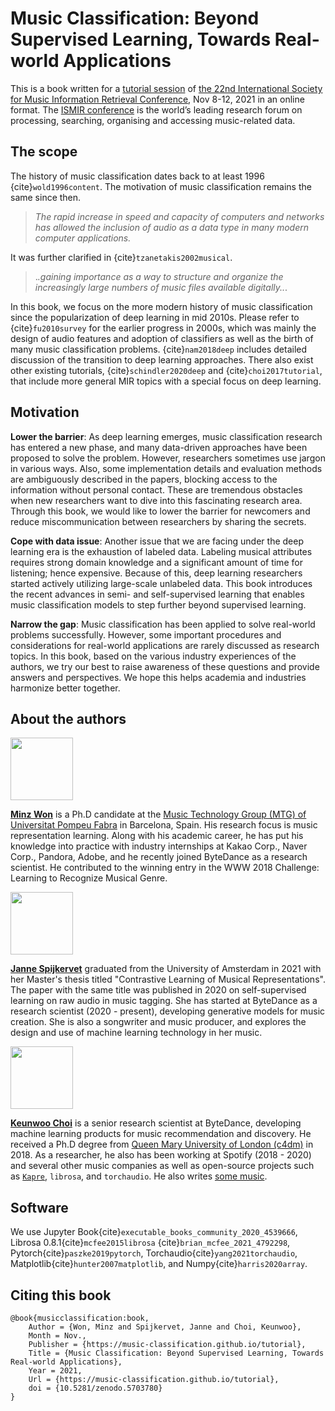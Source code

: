 # Music Classification: Beyond Supervised Learning, Towards Real-world Applications


This is a book written for a [tutorial session](https://ismir2021.ismir.net/tutorials/) of [the 22nd International Society for Music Information Retrieval Conference](https://ismir2021.ismir.net/), Nov 8-12, 2021 in an online format. The [ISMIR conference](https://ismir.net/) is the world’s leading research forum on processing, searching, organising and accessing music-related data.

## The scope

The history of music classification dates back to at least 1996 {cite}`wold1996content`. The motivation of music classification remains the same since then.

> *The rapid increase in speed and capacity of computers and networks has allowed the inclusion of audio as a data type in many modern computer applications.* 

It was further clarified in {cite}`tzanetakis2002musical`.

> .*.gaining importance as a way to structure and organize the increasingly large numbers of music files available digitally..*.


In this book, we focus on the more modern history of music classification since the popularization of deep learning in mid 2010s. Please refer to {cite}`fu2010survey` for the earlier progress in 2000s, which was mainly the design of audio features and adoption of classifiers as well as the birth of many music classification problems. {cite}`nam2018deep` includes detailed discussion of the transition to deep learning approaches. There also exist other existing tutorials, {cite}`schindler2020deep` and {cite}`choi2017tutorial`, that include more general MIR topics with a special focus on deep learning. 
  
## Motivation
**Lower the barrier**: As deep learning emerges, music classification research has entered a new phase, and many data-driven approaches have been proposed to solve the problem. However, researchers sometimes use jargon in various ways. Also, some implementation details and evaluation methods are ambiguously described in the papers, blocking access to the information without personal contact. These are tremendous obstacles when new researchers want to dive into this fascinating research area. Through this book, we would like to lower the barrier for newcomers and reduce miscommunication between researchers by sharing the secrets.

**Cope with data issue**: Another issue that we are facing under the deep learning era is the exhaustion of labeled data. Labeling musical attributes requires strong domain knowledge and a significant amount of time for listening; hence expensive. Because of this, deep learning researchers started actively utilizing large-scale unlabeled data. This book introduces the recent advances in semi- and self-supervised learning that enables music classification models to step further beyond supervised learning.

**Narrow the gap**: Music classification has been applied to solve real-world problems successfully. However, some important procedures and considerations for real-world applications are rarely discussed as research topics. In this book, based on the various industry experiences of the authors, we try our best to raise awareness of these questions and provide answers and perspectives. We hope this helps academia and industries harmonize better together.

## About the authors

<p align = "left">
<img src = "https://i.imgur.com/QGazkla.jpg" width=100>
</p>

[**Minz Won**](https://minzwon.github.io/) is a Ph.D candidate at the 
[Music Technology Group (MTG) of Universitat Pompeu Fabra](https://www.upf.edu/web/mtg) in Barcelona, Spain. 
His research focus is music representation learning. 
Along with his academic career, he has put his knowledge into practice with industry internships at 
Kakao Corp., Naver Corp., Pandora, Adobe, and he recently joined ByteDance as a research scientist. 
He contributed to the winning entry in the WWW 2018 Challenge: Learning to Recognize Musical Genre.

<p align = "left">
<img src = "https://i.imgur.com/NbpGtFZ.jpg" width=100>
</p>

[**Janne Spijkervet**](https://jspijkervet.com/) graduated from the University of Amsterdam in 2021 with her 
Master's thesis titled "Contrastive Learning of Musical Representations". The paper with the same title was published 
in 2020 on self-supervised learning on raw audio in music tagging. She has started at ByteDance as 
a research scientist (2020 - present), developing generative models for music creation. 
She is also a songwriter and music producer, and explores the design and use of machine learning technology in her music.

<p align = "left">
<img src = "https://i.imgur.com/7NFzRYd.jpg" width=100>
</p>

[**Keunwoo Choi**](https://keunwoochoi.github.io/) is a senior research scientist at ByteDance, developing machine learning 
products for music recommendation and discovery. He received a Ph.D degree from 
[Queen Mary University of London (c4dm)](https://c4dm.eecs.qmul.ac.uk/) in 2018. As a researcher, he also has been 
working at Spotify (2018 - 2020) and several other music companies as well as open-source projects such as 
[`Kapre`](https://kapre.readthedocs.io/en/latest/), `librosa`, and `torchaudio`. 
He also writes [some music](https://www.youtube.com/channel/UC6WGQvwwM3M7sX98zJ14XPA).


## Software

We use Jupyter Book{cite}`executable_books_community_2020_4539666`, Librosa 0.8.1{cite}`mcfee2015librosa` {cite}`brian_mcfee_2021_4792298`, Pytorch{cite}`paszke2019pytorch`, Torchaudio{cite}`yang2021torchaudio`, Matplotlib{cite}`hunter2007matplotlib`, and Numpy{cite}`harris2020array`.


## Citing this book
```
@book{musicclassification:book,
    Author = {Won, Minz and Spijkervet, Janne and Choi, Keunwoo},
    Month = Nov.,
    Publisher = {https://music-classification.github.io/tutorial},
    Title = {Music Classification: Beyond Supervised Learning, Towards Real-world Applications},
    Year = 2021,
    Url = {https://music-classification.github.io/tutorial},
    doi = {10.5281/zenodo.5703780}
}
```